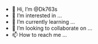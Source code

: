 - 👋 Hi, I’m @Dk763s
- 👀 I’m interested in ...
- 🌱 I’m currently learning ...
- 💞️ I’m looking to collaborate on ...
- 📫 How to reach me ...

<!---
Dk763s/Dk763s is a ✨ special ✨ repository because its `README.md` (this file) appears on your GitHub profile.
You can click the Preview link to take a look at your changes.
--->
